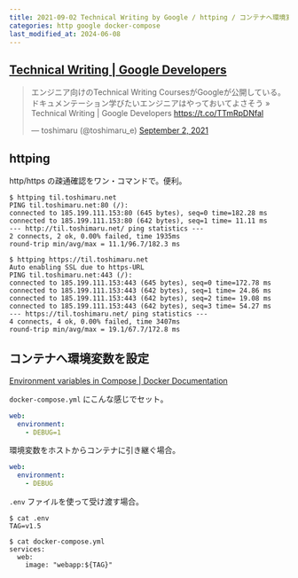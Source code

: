 ```yaml
---
title: 2021-09-02 Technical Writing by Google / httping / コンテナへ環境変数を設定
categories: http google docker-compose
last_modified_at: 2024-06-08
---
```


## [Technical Writing | Google Developers](https://developers.google.com/tech-writing)

<blockquote class="twitter-tweet"><p lang="ja" dir="ltr">エンジニア向けのTechnical Writing CoursesがGoogleが公開している。ドキュメンテーション学びたいエンジニアはやっておいてよさそう » Technical Writing  |  Google Developers <a href="https://t.co/TTmRpDNfal">https://t.co/TTmRpDNfal</a></p>&mdash; toshimaru (@toshimaru_e) <a href="https://twitter.com/toshimaru_e/status/1433306194479771654?ref_src=twsrc%5Etfw">September 2, 2021</a></blockquote> <script async src="https://platform.twitter.com/widgets.js" charset="utf-8"></script>

## httping

http/https の疎通確認をワン・コマンドで。便利。

```console
$ httping til.toshimaru.net
PING til.toshimaru.net:80 (/):
connected to 185.199.111.153:80 (645 bytes), seq=0 time=182.28 ms
connected to 185.199.111.153:80 (642 bytes), seq=1 time= 11.11 ms
--- http://til.toshimaru.net/ ping statistics ---
2 connects, 2 ok, 0.00% failed, time 1935ms
round-trip min/avg/max = 11.1/96.7/182.3 ms
```

```console
$ httping https://til.toshimaru.net
Auto enabling SSL due to https-URL
PING til.toshimaru.net:443 (/):
connected to 185.199.111.153:443 (645 bytes), seq=0 time=172.78 ms
connected to 185.199.111.153:443 (642 bytes), seq=1 time= 24.86 ms
connected to 185.199.111.153:443 (642 bytes), seq=2 time= 19.08 ms
connected to 185.199.111.153:443 (642 bytes), seq=3 time= 54.27 ms
--- https://til.toshimaru.net/ ping statistics ---
4 connects, 4 ok, 0.00% failed, time 3407ms
round-trip min/avg/max = 19.1/67.7/172.8 ms
```

## コンテナへ環境変数を設定

[Environment variables in Compose \| Docker Documentation](https://docs.docker.com/compose/environment-variables/#the-env-file)

`docker-compose.yml` にこんな感じでセット。

```yml
web:
  environment:
    - DEBUG=1
```

環境変数をホストからコンテナに引き継ぐ場合。

```yml
web:
  environment:
    - DEBUG
```

`.env` ファイルを使って受け渡す場合。

```console
$ cat .env
TAG=v1.5

$ cat docker-compose.yml
services:
  web:
    image: "webapp:${TAG}"
```
